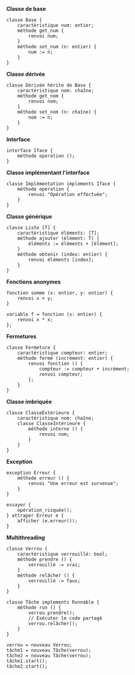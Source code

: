 **Classe de base**

```cool
classe Base {
    caractéristique num: entier;
    méthode get_num {
        renvoi num;
    }
    méthode set_num (n: entier) {
        num := n;
    }
}
```

**Classe dérivée**

```cool
classe Dérivée hérite de Base {
    caractéristique nom: chaîne;
    méthode get_nom {
        renvoi nom;
    }
    méthode set_nom (n: chaîne) {
        nom := n;
    }
}
```

**Interface**

```cool
interface Iface {
    méthode operation ();
}
```

**Classe implémentant l'interface**

```cool
classe Implémentation implements Iface {
    méthode operation {
        renvoi "Opération effectuée";
    }
}
```

**Classe générique**

```cool
classe Liste [T] {
    caractéristique éléments: [T];
    méthode ajouter (élément: T) {
        éléments := éléments + [élément];
    }
    méthode obtenir (index: entier) {
        renvoi éléments [index];
    }
}
```

**Fonctions anonymes**

```cool
fonction somme (x: entier, y: entier) {
    renvoi x + y;
}

variable f = fonction (x: entier) {
    renvoi x * x;
};
```

**Fermetures**

```cool
classe Fermeture {
    caractéristique compteur: entier;
    méthode fermé (incrément: entier) {
        renvoi fonction () {
            compteur := compteur + incrément;
            renvoi compteur;
        };
    }
}
```

**Classe imbriquée**

```cool
classe ClasseExtérieure {
    caractéristique nom: chaîne;
    classe ClasseIntérieure {
        méthode interne () {
            renvoi nom;
        }
    }
}
```

**Exception**

```cool
exception Erreur {
    méthode erreur () {
        renvoi "Une erreur est survenue";
    }
}

essayer {
    opération_risquée();
} attraper Erreur e {
    afficher (e.erreur());
}
```

**Multithreading**

```cool
classe Verrou {
    caractéristique verrouillé: bool;
    méthode prendre () {
        verrouillé := vrai;
    }
    méthode relâcher () {
        verrouillé := faux;
    }
}

classe Tâche implements Runnable {
    méthode run () {
        verrou.prendre();
        // Exécuter le code partagé
        verrou.relâcher();
    }
}

verrou = nouveau Verrou;
tâche1 = nouveau Tâche(verrou);
tâche2 = nouveau Tâche(verrou);
tâche1.start();
tâche2.start();
```